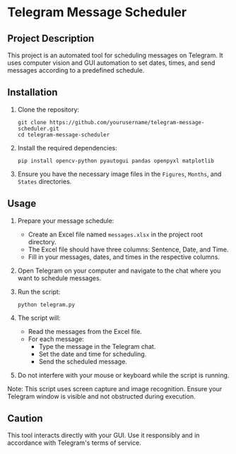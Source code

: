 # Telegram Message Scheduler

## Project Description
This project is an automated tool for scheduling messages on Telegram. It uses computer vision and GUI automation to set dates, times, and send messages according to a predefined schedule.

## Installation

1. Clone the repository:
   ```
   git clone https://github.com/yourusername/telegram-message-scheduler.git
   cd telegram-message-scheduler
   ```

2. Install the required dependencies:
   ```
   pip install opencv-python pyautogui pandas openpyxl matplotlib
   ```

3. Ensure you have the necessary image files in the `Figures`, `Months`, and `States` directories.

## Usage

1. Prepare your message schedule:
   - Create an Excel file named `messages.xlsx` in the project root directory.
   - The Excel file should have three columns: Sentence, Date, and Time.
   - Fill in your messages, dates, and times in the respective columns.

2. Open Telegram on your computer and navigate to the chat where you want to schedule messages.

3. Run the script:
   ```
   python telegram.py
   ```

4. The script will:
   - Read the messages from the Excel file.
   - For each message:
     - Type the message in the Telegram chat.
     - Set the date and time for scheduling.
     - Send the scheduled message.

5. Do not interfere with your mouse or keyboard while the script is running.

Note: This script uses screen capture and image recognition. Ensure your Telegram window is visible and not obstructed during execution.

## Caution
This tool interacts directly with your GUI. Use it responsibly and in accordance with Telegram's terms of service.
